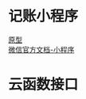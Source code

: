 # 记账小程序
[原型](https://modao.cc/app/f5729ac6f4acdba05fcb5057cdcf81d86b2862db?simulator_type=device&sticky#screen=skm5tzzkp50ayd7)  
[微信官方文档-小程序](https://developers.weixin.qq.com/miniprogram/dev/framework/)  

# 云函数接口

